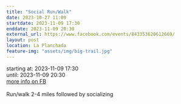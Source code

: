 ```yaml
---
title: "Social Run/Walk"
date: 2023-10-27 11:09
startdate: 2023-11-09 17:30
enddate: 2023-11-09 20:30
external_url: https://www.facebook.com/events/843353620612669/
layout: post
location: La Planchada
feature-img: "assets/img/big-trail.jpg"
---
```


starting at: 2023-11-09 17:30<br>until: 2023-11-09 20:30<br><a href="https://www.facebook.com/events/843353620612669/">more info on FB</a><br><br>Run/walk 2-4 miles followed by socializing <br>
  <br>
  

